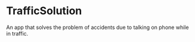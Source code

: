 # TrafficSolution
An app that solves the problem of accidents due to talking on phone while in traffic.
